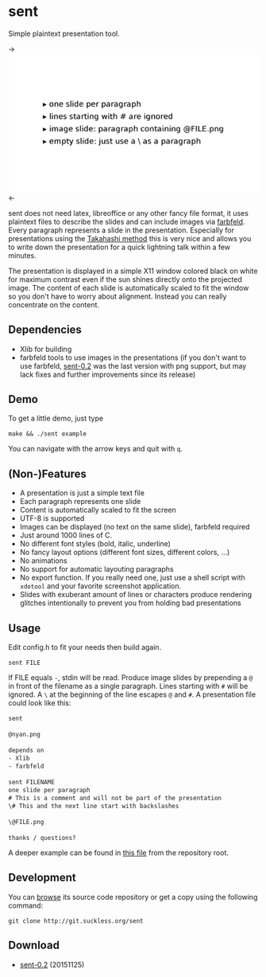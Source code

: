 sent
====

Simple plaintext presentation tool.

->[![Screenshot of sent](sent-bullets-s.png)](sent-bullets.png)<-

sent does not need latex, libreoffice or any other fancy file format, it uses
plaintext files to describe the slides and can include images via
[farbfeld](http://git.2f30.org/farbfeld/about/). Every paragraph represents a
slide in the presentation. Especially for presentations using the [Takahashi
method](https://en.wikipedia.org/wiki/Takahashi_method) this is very nice and
allows you to write down the presentation for a quick lightning talk within a
few minutes.

The presentation is displayed in a simple X11 window colored black on white for
maximum contrast even if the sun shines directly onto the projected image. The
content of each slide is automatically scaled to fit the window so you don't
have to worry about alignment. Instead you can really concentrate on the
content.

Dependencies
------------

* Xlib for building
* farbfeld tools to use images in the presentations (if you don't want to use
  farbfeld, [sent-0.2](http://dl.suckless.org/tools/sent-0.2.tar.gz) was the
  last version with png support, but may lack fixes and further improvements
  since its release)

Demo
----

To get a little demo, just type

	make && ./sent example

You can navigate with the arrow keys and quit with `q`.

(Non-)Features
--------------

* A presentation is just a simple text file
* Each paragraph represents one slide
* Content is automatically scaled to fit the screen
* UTF-8 is supported
* Images can be displayed (no text on the same slide), farbfeld required
* Just around 1000 lines of C.
* No different font styles (bold, italic, underline)
* No fancy layout options (different font sizes, different colors, …)
* No animations
* No support for automatic layouting paragraphs
* No export function. If you really need one, just use a shell script with
  `xdotool` and your favorite screenshot application.
* Slides with exuberant amount of lines or characters produce rendering glitches
  intentionally to prevent you from holding bad presentations

Usage
-----

Edit config.h to fit your needs then build again.

	sent FILE

If FILE equals `-`, stdin will be read. Produce image slides by prepending a
`@` in front of the filename as a single paragraph. Lines starting with `#` will
be ignored. A `\` at the beginning of the line escapes `@` and `#`. A
presentation file could look like this:

	sent
	
	@nyan.png
	
	depends on
	- Xlib
	- farbfeld
	
	sent FILENAME
	one slide per paragraph
	# This is a comment and will not be part of the presentation
	\# This and the next line start with backslashes
	
	\@FILE.png
	
	thanks / questions?

A deeper example can be found in [this
file](http://git.suckless.org/sent/tree/example) from the repository root.

Development
-----------

You can [browse](http://git.suckless.org/sent) its source code repository
or get a copy using the following command:

	git clone http://git.suckless.org/sent

Download
--------

* [sent-0.2](http://dl.suckless.org/tools/sent-0.2.tar.gz) (20151125)
